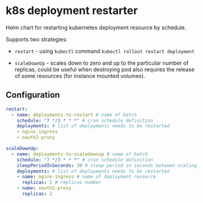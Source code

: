 # k8s deployment restarter

Helm chart for restarting kubernetes deployment resource by schedule.

Supports two strategies:

* `restart` - using `kubectl` command `kubectl rollout restart deployment`
  
* `scaleDownUp` - scales down to zero and up to the particular number of replicas, could be useful when destroying pod also requires the release of some resources (for instance mounted volumes).

## Configuration

```yaml
restart: 
  - name: deployments-to-restart # name of batch
    schedule: "7 */3 * * *" # cron schedule definition
    deployments: # list of deployments needs to be restarted
    - nginx-ingress
    - oauth2-proxy

scaleDownUp: 
  - name: deployments-to-scaledownup # name of batch
    schedule: "7 */3 * * *" # cron schedule definition
    sleepPeriodInSeconds: 30 # sleep period in seconds between scaling down and scaling up
    deployments: # list of deployments needs to be restarted
    - name: nginx-ingress # name of deployment resource
      replicas: 1 # replicas number
    - name: oauth2-proxy
      replicas: 2  
```
